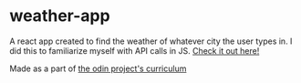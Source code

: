 # weather-app

A react app created to find the weather of whatever city the user types in. I did this to familiarize myself with API calls in JS.  [Check it out here!](https://mmboyce.github.io/weather-app)

Made as a part of [the odin project's curriculum](https://www.theodinproject.com/courses/javascript/lessons/weather-app)